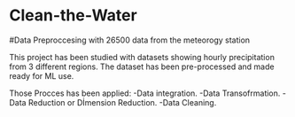 # Clean-the-Water
#Data Preproccesing with 26500 data from the meteorogy station

This project has been studied with datasets showing hourly precipitation from 3 different regions. The dataset has been pre-processed and made ready for ML use.

Those Procces has been applied:
-Data integration.
-Data Transofrmation.
-Data Reduction or Dİmension Reduction.
-Data Cleaning.

